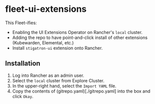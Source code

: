 # fleet-ui-extensions

This Fleet-ifies:

* Enabling the UI Extensions Operator on Rancher's `local` cluster.
* Adding the repo to have point-and-click install of other extensions (Kubewarden, Elemental, etc.)
* Install `stigatron-ui` extension onto Rancher.

## Installation

1. Log into Rancher as an admin user.
2. Select the `local` cluster from Explore Cluster.
3. In the upper-right hand, select the `Import YAML` file.
4. Copy the contents of (gitrepo.yaml)[./gitrepo.yaml] into the box and click `Okay`.
